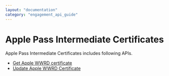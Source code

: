 ```yaml
---
layout: "documentation"
category: "engagement_api_guide"
---
```

                          


Apple Pass Intermediate Certificates
====================================

Apple Pass Intermediate Certificates includes following APIs.

*   [Get Apple WWRD certificate](Get_Apple_WWRD_certificate.html)
*   [Update Apple WWRD Certificate](Update_Apple_WWRD_Certificate.html)
